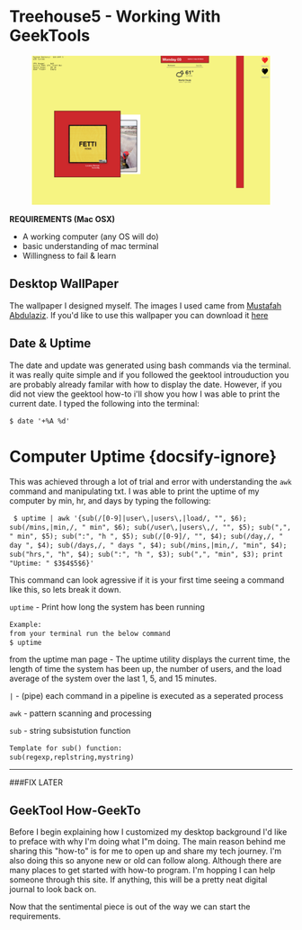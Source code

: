 # Treehouse5 - Working With GeekTools

<figure class="thumbnails">
    <img src="media/img/desktopshot.jpeg" alt="Screenshot of Desktop" title="My Desktop">
</figure>

**REQUIREMENTS (Mac OSX)**
* A working computer (any OS will do)
* basic understanding of mac terminal
* Willingness to fail & learn

## Desktop WallPaper

The wallpaper I designed myself. The images I used came from [Mustafah Abdulaziz](http://www.mustafahabdulaziz.com). If you'd like to use this wallpaper you can download it [here](https://google.com)

## Date & Uptime

The date and update was generated using bash commands via the terminal. it was really quite simple and if you followed the geektool introuduction you are probably already familar with how to display the date. However, if you did not view the geektool how-to i'll show you how I was able to print the current date. I typed the following into the terminal:

    $ date '+%A %d'

# Computer Uptime {docsify-ignore}

This was achieved through a lot of trial and error with understanding the `awk` command and manipulating txt. I was able to print the uptime of my computer by min, hr, and days by typing the following:

     $ uptime | awk '{sub(/[0-9]|user\,|users\,|load/, "", $6); sub(/mins,|min,/, " min", $6); sub(/user\,|users\,/, "", $5); sub(",", " min", $5); sub(":", "h ", $5); sub(/[0-9]/, "", $4); sub(/day,/, " day ", $4); sub(/days,/, " days ", $4); sub(/mins,|min,/, "min", $4); sub("hrs,", "h", $4); sub(":", "h ", $3); sub(",", "min", $3); print "Uptime: " $3$4$5$6}'
    
This command can look agressive if it is your first time seeing a command like this, so lets break it down.

`uptime` - Print how long the system has been running 

    Example:
    from your terminal run the below command
    $ uptime

from the uptime man page - The uptime utility displays the current time, the length of time the system has been up, the number of users, and the load average of the system over the last 1, 5, and 15 minutes.

` | ` - (pipe) each command in a pipeline is executed as a seperated process

`awk` - pattern scanning and processing

`sub` - string subsistution function

    Template for sub() function:
    sub(regexp,replstring,mystring)


---------------
###FIX LATER
## GeekTool How-GeekTo

Before I begin explaining how I customized my desktop background I'd like to preface with why I'm doing what I"m doing. The main reason behind me sharing this "how-to" is for me to open up and share my tech journey. I'm also doing this so anyone new or old can follow along. Although there are many places to get started with how-to program. I'm hopping I can help someone through this site. If anything, this will be a pretty neat digital journal to look back on.

Now that the sentimental piece is out of the way we can start the requirements. 